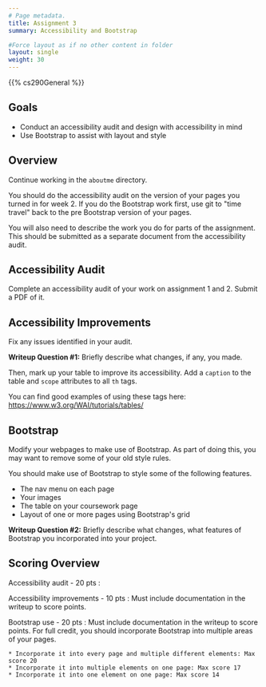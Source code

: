```yaml
---
# Page metadata.
title: Assignment 3
summary: Accessibility and Bootstrap

#Force layout as if no other content in folder
layout: single
weight: 30
---
```


{{% cs290General %}}

## Goals

* Conduct an accessibility audit and design with accessibility in mind 
* Use Bootstrap to assist with layout and style

## Overview

Continue working in the `aboutme` directory.

You should do the accessibility audit on the version of your pages you turned in for week 2. If you
do the Bootstrap work first, use git to "time travel" back to the pre Bootstrap version of your pages.

You will also need to describe the work you do for  parts of the assignment. This should be submitted
as a separate document from the accessibility audit.

## Accessibility Audit

Complete an accessibility audit of your work on assignment 1 and 2. Submit a PDF of it.

## Accessibility Improvements

Fix any issues identified in your audit.

**Writeup Question #1:** Briefly describe what changes, if any, you made.

Then, mark up your table to improve its accessibility. Add a `caption` to the table and
`scope` attributes to all `th` tags.

You can find good examples of using these tags here:
https://www.w3.org/WAI/tutorials/tables/

## Bootstrap

Modify your webpages to make use of Bootstrap. As part of doing this, you may want to
remove some of your old style rules.

You should make use of Bootstrap to style some of the following features.

* The nav menu on each page
* Your images
* The table on your coursework page
* Layout of one or more pages using Bootstrap's grid

**Writeup Question #2:** Briefly describe what changes, what features of Bootstrap you incorporated
into your project.


## Scoring Overview

Accessibility audit - 20 pts
: 

Accessibility improvements - 10 pts
: Must include documentation in the writeup to score points.

Bootstrap use - 20 pts
: Must include documentation in the writeup to score points. For full credit, you should
incorporate Bootstrap into multiple areas of your pages.

    * Incorporate it into every page and multiple different elements: Max score 20
    * Incorporate it into multiple elements on one page: Max score 17
    * Incorporate it into one element on one page: Max score 14
